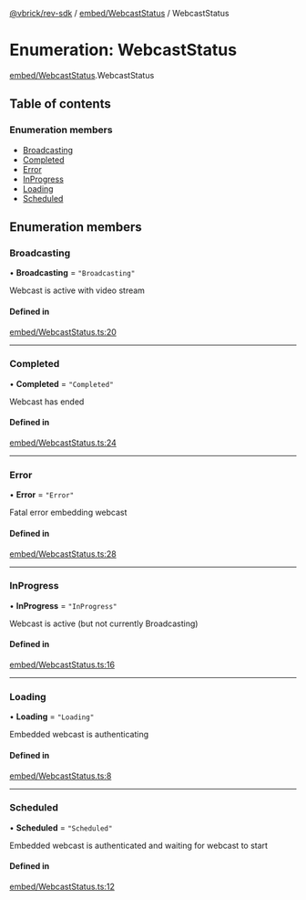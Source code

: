 [@vbrick/rev-sdk](../README.md) / [embed/WebcastStatus](../modules/embed_WebcastStatus.md) / WebcastStatus

# Enumeration: WebcastStatus

[embed/WebcastStatus](../modules/embed_WebcastStatus.md).WebcastStatus

## Table of contents

### Enumeration members

- [Broadcasting](embed_WebcastStatus.WebcastStatus.md#broadcasting)
- [Completed](embed_WebcastStatus.WebcastStatus.md#completed)
- [Error](embed_WebcastStatus.WebcastStatus.md#error)
- [InProgress](embed_WebcastStatus.WebcastStatus.md#inprogress)
- [Loading](embed_WebcastStatus.WebcastStatus.md#loading)
- [Scheduled](embed_WebcastStatus.WebcastStatus.md#scheduled)

## Enumeration members

### Broadcasting

• **Broadcasting** = `"Broadcasting"`

Webcast is active with video stream

#### Defined in

[embed/WebcastStatus.ts:20](https://github.com/vbrick/rev-sdk-js/blob/8587b78/src/embed/WebcastStatus.ts#L20)

___

### Completed

• **Completed** = `"Completed"`

Webcast has ended

#### Defined in

[embed/WebcastStatus.ts:24](https://github.com/vbrick/rev-sdk-js/blob/8587b78/src/embed/WebcastStatus.ts#L24)

___

### Error

• **Error** = `"Error"`

Fatal error embedding webcast

#### Defined in

[embed/WebcastStatus.ts:28](https://github.com/vbrick/rev-sdk-js/blob/8587b78/src/embed/WebcastStatus.ts#L28)

___

### InProgress

• **InProgress** = `"InProgress"`

Webcast is active (but not currently Broadcasting)

#### Defined in

[embed/WebcastStatus.ts:16](https://github.com/vbrick/rev-sdk-js/blob/8587b78/src/embed/WebcastStatus.ts#L16)

___

### Loading

• **Loading** = `"Loading"`

Embedded webcast is authenticating

#### Defined in

[embed/WebcastStatus.ts:8](https://github.com/vbrick/rev-sdk-js/blob/8587b78/src/embed/WebcastStatus.ts#L8)

___

### Scheduled

• **Scheduled** = `"Scheduled"`

Embedded webcast is authenticated and waiting for webcast to start

#### Defined in

[embed/WebcastStatus.ts:12](https://github.com/vbrick/rev-sdk-js/blob/8587b78/src/embed/WebcastStatus.ts#L12)
